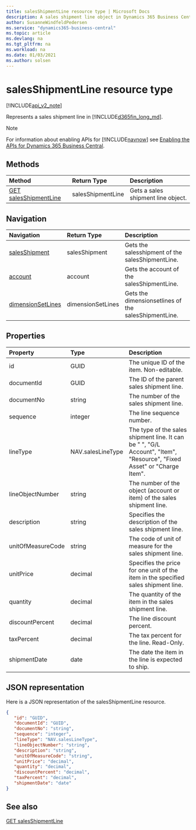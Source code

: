 ```yaml
---
title: salesShipmentLine resource type | Microsoft Docs
description: A sales shipment line object in Dynamics 365 Business Central.
author: SusanneWindfeldPedersen
ms.service: "dynamics365-business-central"
ms.topic: article
ms.devlang: na
ms.tgt_pltfrm: na
ms.workload: na
ms.date: 01/03/2021
ms.author: solsen
---
```


# salesShipmentLine resource type

[!INCLUDE[api_v2_note](../../includes/api_v2_note.md)]

Represents a sales shipment line in [!INCLUDE[d365fin_long_md](../../includes/d365fin_long_md.md)].

> [!NOTE]  
> For information about enabling APIs for [!INCLUDE[navnow](../../includes/navnow_md.md)] see [Enabling the APIs for Dynamics 365 Business Central](../enabling-apis-for-dynamics-nav.md).

## Methods
| Method | Return Type|Description |
|:--------------------|:-----------|:-------------------------|
|[GET salesShipmentLine](../api/dynamics_salesShipmentLine_Get.md)|salesShipmentLine|Gets a sales shipment line object.|




## Navigation

| Navigation |Return Type| Description | 
 |:----------|:----------|:-----------------|
|[salesShipment](dynamics_salesshipment.md)|salesShipment |Gets the salesshipment of the salesShipmentLine.|
|[account](dynamics_account.md)|account |Gets the account of the salesShipmentLine.|
|[dimensionSetLines](dynamics_dimensionsetline.md)|dimensionSetLines |Gets the dimensionsetlines of the salesShipmentLine.|


## Properties

| Property           | Type   |Description     |
|:-------------------|:-------|:---------------|
|id|GUID|The unique ID of the item. Non-editable.|
|documentId|GUID|The ID of the parent sales shipment line. |
|documentNo|string|The number of the sales shipment line.|
|sequence|integer|The line sequence number.|
|lineType|NAV.salesLineType|The type of the sales shipment line. It can be " ", "G/L Account", "Item", "Resource", "Fixed Asset" or "Charge Item".|
|lineObjectNumber|string|The number of the object (account or item) of the sales shipment line.|
|description|string|Specifies the description of the sales shipment line.|
|unitOfMeasureCode|string|The code of unit of measure for the sales shipment line.|
|unitPrice|decimal|Specifies the price for one unit of the item in the specified sales shipment line.|
|quantity|decimal|The quantity of the item in the sales shipment line.|
|discountPercent|decimal|The line discount percent.    |
|taxPercent|decimal|The tax percent for the line. Read-Only.|
|shipmentDate|date|The date the item in the line is expected to ship.|


## JSON representation

Here is a JSON representation of the salesShipmentLine resource.


```json
{
   "id": "GUID",
   "documentId": "GUID",
   "documentNo": "string",
   "sequence": "integer",
   "lineType": "NAV.salesLineType",
   "lineObjectNumber": "string",
   "description": "string",
   "unitOfMeasureCode": "string",
   "unitPrice": "decimal",
   "quantity": "decimal",
   "discountPercent": "decimal",
   "taxPercent": "decimal",
   "shipmentDate": "date"
}
```
## See also

[GET salesShipmentLine](../api/dynamics_salesShipmentLine_Get.md)   

